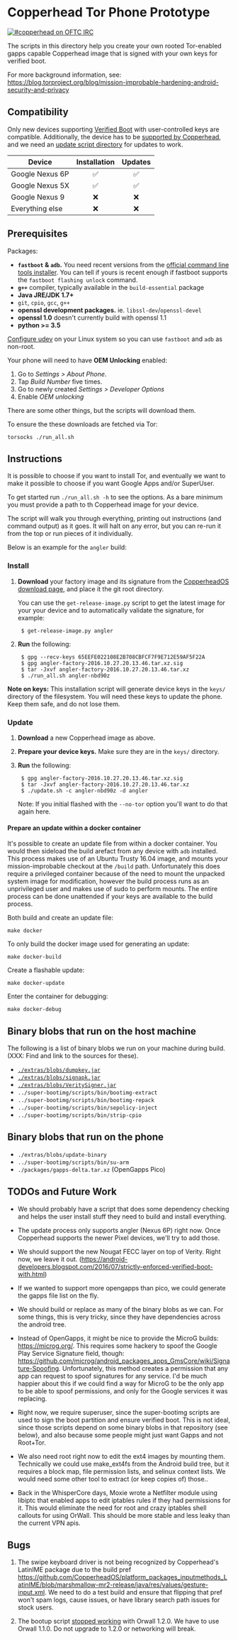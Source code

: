 # Copperhead Tor Phone Prototype
[![#copperhead on OFTC IRC](http://img.shields.io/badge/oftc-join%20%23copperhead-green.svg?style=flat)](https://kiwiirc.com/client/irc.oftc.net/copperhead)

The scripts in this directory help you create your own rooted Tor-enabled
gapps capable Copperhead image that is signed with your own keys for verified
boot.

For more background information, see:
https://blog.torproject.org/blog/mission-improbable-hardening-android-security-and-privacy

## Compatibility

Only new devices supporting [Verified
Boot](https://source.android.com/security/verifiedboot/) with
user-controlled keys are compatible. Additionally, the device has to be
[supported by Copperhead](https://copperhead.co/android/downloads), and
we need an [update script directory](extras/angler) for updates to work.


| Device            | Installation       | Updates           |
|-------------------|:------------------:|:-----------------:|
| Google Nexus 6P   | :white_check_mark: | :white_check_mark:|
| Google Nexus 5X   | :white_check_mark: | :white_check_mark:|
| Google Nexus 9    | :x:                | :x:               |
| Everything else   | :x:                | :x:               |


## Prerequisites

Packages:

* **`fastboot` & `adb`.** You need recent versions from the [official
  command line tools installer][cli-download]. You can tell if yours is recent
enough if fastboot supports the `fastboot flashing unlock` command.
* **`g++`** compiler, typically available in the `build-essential` package
* **Java JRE/JDK 1.7+**
* `git`, `cpio`, `gcc`, `g++`
* **openssl development packages.** ie. `libssl-dev`/`openssl-devel`
* **openssl 1.0** doesn't currently build with openssl 1.1
* **python >= 3.5**

[Configure udev][udev-configuration] on your Linux system so you can use 
`fastboot` and `adb` as non-root.

Your phone will need to have **OEM Unlocking** enabled:

1. Go to *Settings > About Phone*.
2. Tap *Build Number* five times.
3. Go to newly created *Settings > Developer Options*
4. Enable *OEM unlocking*

There are some other things, but the scripts will download them.

To ensure the these downloads are fetched via Tor:

    torsocks ./run_all.sh

## Instructions

It is possible to choose if you want to install Tor, and eventually we want
to make it possible to choose if you want Google Apps and/or SuperUser.

To get started run `./run_all.sh -h` to see the options.  As a bare minimum you
must provide a path to th Copperhead image for your device.

The script will walk you through everything, printing out instructions (and
command output) as it goes. It will halt on any error, but you can re-run it
from the top or run pieces of it individually.

Below is an example for the `angler` build:

### Install

1. **Download** your factory image and its signature from
   the [CopperheadOS download page][copperhead-download], and place it the git
   root directory.

   You can use the `get-release-image.py` script to get the latest image for your
   your device and to automatically validate the signature, for example:

        $ get-release-image.py angler

2. **Run** the following:

        $ gpg --recv-keys 65EEFE022108E2B708CBFCF7F9E712E59AF5F22A
        $ gpg angler-factory-2016.10.27.20.13.46.tar.xz.sig
        $ tar -Jxvf angler-factory-2016.10.27.20.13.46.tar.xz
        $ ./run_all.sh angler-nbd90z

**Note on keys:** This installation script will generate device keys in
the `keys/` directory of the filesystem. You will need these keys to
update the phone. Keep them safe, and do not lose them.

### Update

1. **Download** a new Copperhead image as above.
2. **Prepare your device keys.** Make sure they are in the `keys/`
   directory.
3. **Run** the following:

        $ gpg angler-factory-2016.10.27.20.13.46.tar.xz.sig
        $ tar -Jxvf angler-factory-2016.10.27.20.13.46.tar.xz
        $ ./update.sh -c angler-nbd90z -d angler

    Note: If you initial flashed with the `--no-tor` option you'll want to
    do that again here.

#### Prepare an update within a docker container

It's possible to create an update file from within a docker container.  You would then
sideload the build arefact from any device with `adb` installed.  This process makes use
of an Ubuntu Trusty 16.04 image, and mounts your mission-improbable checkout at the `/build`
path.  Unfortunately this does require a privileged container because of the need to mount
the unpacked system image for modification, however the build process runs as an unprivileged user and makes use of sudo to perform mounts.  The entire process can be done unattended
if your keys are available to the build process.

Both build and create an update file:

	make docker

To only build the docker image used for generating an update:

    make docker-build

Create a flashable update:

    make docker-update

Enter the container for debugging:

    make docker-debug

## Binary blobs that run on the host machine

The following is a list of binary blobs we run on your machine during build.
(XXX: Find and link to the sources for these).

* [`./extras/blobs/dumpkey.jar`](https://android.googlesource.com/platform/bootable/recovery.git/+/master/tools/dumpkey)
* [`./extras/blobs/signapk.jar`](https://android.googlesource.com/platform/build.git/+/master/tools/signapk/)
* [`./extras/blobs/VeritySigner.jar`](https://android.googlesource.com/platform/system/extras/+/master/verity)
* `../super-bootimg/scripts/bin/bootimg-extract`
* `../super-bootimg/scripts/bin/bootimg-repack`
* `../super-bootimg/scripts/bin/sepolicy-inject`
* `../super-bootimg/scripts/bin/strip-cpio`

## Binary blobs that run on the phone

* `./extras/blobs/update-binary`
* `../super-bootimg/scripts/bin/su-arm`
* `./packages/gapps-delta.tar.xz` (OpenGapps Pico)

## TODOs and Future Work

* We should probably have a script that does some dependency checking and
helps the user install stuff they need to build and install everything.

* The update process only supports angler (Nexus 6P) right now. Once
  Copperhead supports the newer Pixel devices, we'll try to add those.

* We should support the new Nougat FECC layer on top of Verity. Right now, we
  leave it out.
  (https://android-developers.blogspot.com/2016/07/strictly-enforced-verified-boot-with.html)

* If we wanted to support more opengapps than pico, we could generate the
gapps file list on the fly.

* We should build or replace as many of the binary blobs as we can. For some
things, this is very tricky, since they have dependencies across the android
tree.

* Instead of OpenGapps, it might be nice to provide the MicroG builds: https://microg.org/. This requires some hackery to spoof the Google Play Service Signature field, though: https://github.com/microg/android_packages_apps_GmsCore/wiki/Signature-Spoofing. Unfortunately, this method creates a permission that any app can request to spoof signatures for any service. I'd be much happier about this if we could find a way for MicroG to be the only app to be able to spoof permissions, and only for the Google services it was replacing.

* Right now, we require superuser, since the super-bootimg scripts are used to
sign the boot partition and ensure verified boot. This is not ideal, since
those scripts depend on some binary blobs in that repository (see below), and
also because some people might just want Gapps and not Root+Tor.

* We also need root right now to edit the ext4 images by mounting them.
Technically we could use make_ext4fs from the Android build tree, but it
requires a block map, file permission lists, and selinux context lists. We
would need some other tool to extract (or keep copies of) those..

* Back in the WhisperCore days, Moxie wrote a Netfilter module using libiptc
that enabled apps to edit iptables rules if they had permissions for it. This
would eliminate the need for root and crazy iptables shell callouts for using
OrWall. This should be more stable and less leaky than the current VPN apis.

## Bugs

1. The swipe keyboard driver is not being recognized by Copperhead's LatinIME
package due to the build pref
https://github.com/CopperheadOS/platform_packages_inputmethods_LatinIME/blob/marshmallow-mr2-release/java/res/values/gesture-input.xml.
We need to do a test build and ensure that flipping that pref won't spam logs,
cause issues, or have library search path issues for stock users.

2. The bootup script [stopped working](https://github.com/EthACKdotOrg/orWall/issues/121) with Orwall
1.2.0. We have to use Orwall 1.1.0. Do not upgrade to 1.2.0 or networking will
break.

<!-- Links -->
   [cli-download]:        https://developer.android.com/studio/index.html#linux-bundle
   [copperhead-download]: https://copperhead.co/android/downloads
   [udev-configuration]: https://developer.android.com/studio/run/device.html

